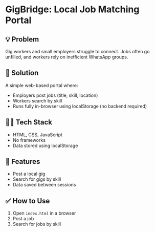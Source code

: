 # GigBridge: Local Job Matching Portal

## 💡 Problem
Gig workers and small employers struggle to connect. Jobs often go unfilled, and workers rely on inefficient WhatsApp groups.

## 🚀 Solution
A simple web-based portal where:
- Employers post jobs (title, skill, location)
- Workers search by skill
- Runs fully in-browser using localStorage (no backend required)

## 👩‍💻 Tech Stack
- HTML, CSS, JavaScript
- No frameworks
- Data stored using localStorage

## 📱 Features
- Post a local gig
- Search for gigs by skill
- Data saved between sessions

## ✅ How to Use
1. Open `index.html` in a browser
2. Post a job
3. Search for jobs by skill
